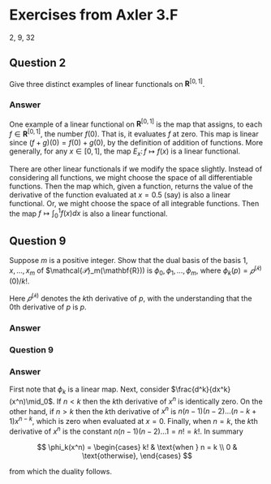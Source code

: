 # Exercises from Axler 3.F

2, 9, 32

## Question 2

Give three distinct examples of linear functionals on $\mathbf{R}^{[0,
1]}$.

### Answer

One example of a linear functional on $\mathbf{R}^{[0, 1]}$ is the map
that assigns, to each $f \in \mathbf{R}^{[0, 1]}$, the number
$f(0)$. That is, it evaluates $f$ at zero. This map is linear since
$(f + g)(0) = f(0) + g(0)$, by the definition of addition of
functions.  More generally, for any $x\in [0,1]$, the map $E_x\colon
f \mapsto f(x)$ is a linear functional.

There are other linear functionals if we modify the space
slightly. Instead of considering all functions, we might choose the
space of all differentiable functions. Then the map which, given a
function, returns the value of the derivative of the function
evaluated at $x = 0.5$ (say) is also a linear functional. Or, we might
choose the space of all integrable functions. Then the map $f
\mapsto\int_0^1 f(x) dx$ is also a linear functional.

## Question 9

Suppose $m$ is a positive integer. Show that the dual basis of the
basis $1, x, \dots, x_m$ of $\mathcal{𝒫}_m(\mathbf{R})) is $\phi_0,
\phi_1, \dots, \phi_m$, where $\phi_k(p) = 𝑝^{(𝑘)}(0)/k!$. 

Here $𝑝^{(𝑘)}$ denotes the $k$th derivative of $p$, with the
understanding that the 0th derivative of $p$ is $p$.

### Answer

### Question 9


### Answer

First note that $\phi_k$ is a linear map. Next, consider
$\frac{d^k}{dx^k} (x^n)\mid_0$. If $n< k$ then the $`k`$th derivative of $x^n$ is
identically zero. On the other hand, if $n > k$ then the $`k`$th
derivative of $x^n$ is $n (n-1)(n-2)\dots(n-k+1)x^{n-k}$, which is
zero when evaluated at $x=0$. Finally, when $n=k$, the $`k`$th
derivative of $x^n$ is the constant $n (n-1)(n-2)\dots 1=n!=k!$. In
summary

$$
\phi_k(x^n) = 
\begin{cases}
k! & \text{when } n = k \\
0  & \text{otherwise},
\end{cases}
$$

from which the duality follows.

